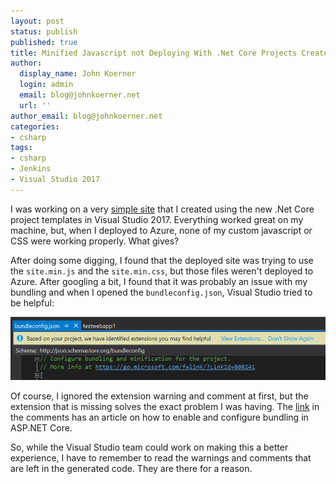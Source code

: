 ```yaml
---
layout: post
status: publish
published: true
title: Minified Javascript not Deploying With .Net Core Projects Created in Visual Studio 2017
author:
  display_name: John Koerner
  login: admin
  email: blog@johnkoerner.net
  url: ''
author_email: blog@johnkoerner.net
categories:
- csharp
tags:
- csharp
- Jenkins
- Visual Studio 2017
---
```

I was working on a very [simple site](https://cartpadding.com) that I created using the new .Net Core project templates in Visual Studio 2017.  Everything worked great on my machine, but, when I deployed to Azure, none of my custom javascript or CSS were working properly.  What gives?

After doing some digging, I found that the deployed site was trying to use the `site.min.js` and the `site.min.css`, but those files weren't deployed to Azure.  After googling a bit, I found that it was probably an issue with my bundling and when I opened the `bundleconfig.json`, Visual Studio tried to be helpful:

![Extensions are available...](/content/extensionsavailable.png)

Of course, I ignored the extension warning and comment at first, but the extension that is missing solves the exact problem I was having.  The [link](https://go.microsoft.com/fwlink/?LinkId=808241) in the comments has an article on how to enable and configure bundling in ASP.NET Core.

So, while the Visual Studio team could work on making this a better experience, I have to remember to read the warnings and comments that are left in the generated code.  They are there for a reason.

